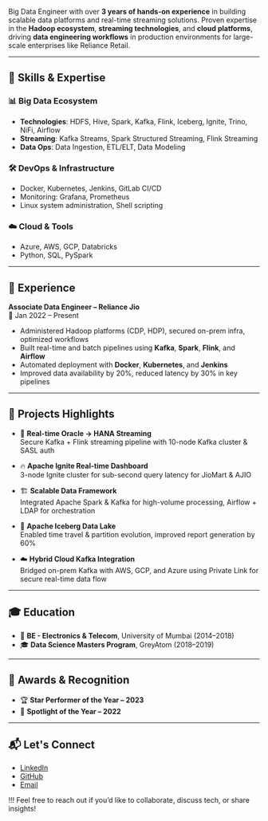 Big Data Engineer with over **3 years of hands-on experience** in building scalable data platforms and real-time streaming solutions. Proven expertise in the **Hadoop ecosystem**, **streaming technologies**, and **cloud platforms**, driving **data engineering workflows** in production environments for large-scale enterprises like Reliance Retail.

---

## 🧠 Skills & Expertise

### 📊 Big Data Ecosystem
- **Technologies**: HDFS, Hive, Spark, Kafka, Flink, Iceberg, Ignite, Trino, NiFi, Airflow  
- **Streaming**: Kafka Streams, Spark Structured Streaming, Flink Streaming  
- **Data Ops**: Data Ingestion, ETL/ELT, Data Modeling

### 🛠️ DevOps & Infrastructure
- Docker, Kubernetes, Jenkins, GitLab CI/CD  
- Monitoring: Grafana, Prometheus  
- Linux system administration, Shell scripting

### ☁️ Cloud & Tools
- Azure, AWS, GCP, Databricks  
- Python, SQL, PySpark

---

## 🏢 Experience

**Associate Data Engineer – Reliance Jio**  
📅 Jan 2022 – Present  
- Administered Hadoop platforms (CDP, HDP), secured on-prem infra, optimized workflows  
- Built real-time and batch pipelines using **Kafka**, **Spark**, **Flink**, and **Airflow**  
- Automated deployment with **Docker**, **Kubernetes**, and **Jenkins**  
- Improved data availability by 20%, reduced latency by 30% in key pipelines

---

## 🚀 Projects Highlights

- 🔁 **Real-time Oracle → HANA Streaming**  
  Secure Kafka + Flink streaming pipeline with 10-node Kafka cluster & SASL auth

- 🔥 **Apache Ignite Real-time Dashboard**  
  3-node Ignite cluster for sub-second query latency for JioMart & AJIO

- 🏗️ **Scalable Data Framework**  
  Integrated Apache Spark & Kafka for high-volume processing, Airflow + LDAP for orchestration

- 🧊 **Apache Iceberg Data Lake**  
  Enabled time travel & partition evolution, improved report generation by 60%

- ☁️ **Hybrid Cloud Kafka Integration**  
  Bridged on-prem Kafka with AWS, GCP, and Azure using Private Link for secure real-time data flow

---

## 🎓 Education

- 🏫 **BE - Electronics & Telecom**, University of Mumbai (2014–2018)  
- 🎓 **Data Science Masters Program**, GreyAtom (2018–2019)

---

## 🏅 Awards & Recognition

- 🏆 **Star Performer of the Year – 2023**  
- 🌟 **Spotlight of the Year – 2022**

---
## 📬 Let's Connect

- [LinkedIn](https://www.linkedin.com/in/manishkumarchetpalli)
- [GitHub](https://github.com/manishchet)
- [Email](mailto:chetpallimanishkumar@gmail.com)

!!!      Feel free to reach out if you’d like to collaborate, discuss tech, or share insights!
